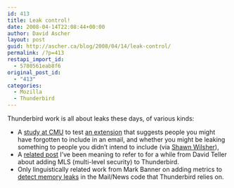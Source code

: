 ```yaml
---
id: 413
title: Leak control!
date: 2008-04-14T22:08:44+00:00
author: David Ascher
layout: post
guid: http://ascher.ca/blog/2008/04/14/leak-control/
permalink: /?p=413
restapi_import_id:
  - 5780561eab8f6
original_post_id:
  - "413"
categories:
  - Mozilla
  - Thunderbird
---
```

Thunderbird work is all about leaks these days, of various kinds:

  * A [study at CMU](http://www.cs.cmu.edu/~vitor/cutonce/userStudy.html) to test [an extension](http://www.cs.cmu.edu/~vitor/cutonce/cutOnce.html) that suggests people you might have forgotten to include in an email, and whether you might be leaking something to people you didn&#8217;t intend to include (via [Shawn Wilsher](http://shawnwilsher.com/archives/150)), 
  * A [related post](http://dutherenverseauborddelatable.wordpress.com/2007/11/01/mls-for-thunderbird-or-o-gosh-perhaps-i-shouldnt-have-sent-confidential-info-to-a-public-mailing-list/) I&#8217;ve been meaning to refer to for a while from David Teller about adding MLS (multi-level security) to Thunderbird.
  * Only linguistically related work from Mark Banner on adding metrics to [detect memory leaks](http://ccgi.standard8.plus.com/blog/archives/9) in the Mail/News code that Thunderbird relies on.